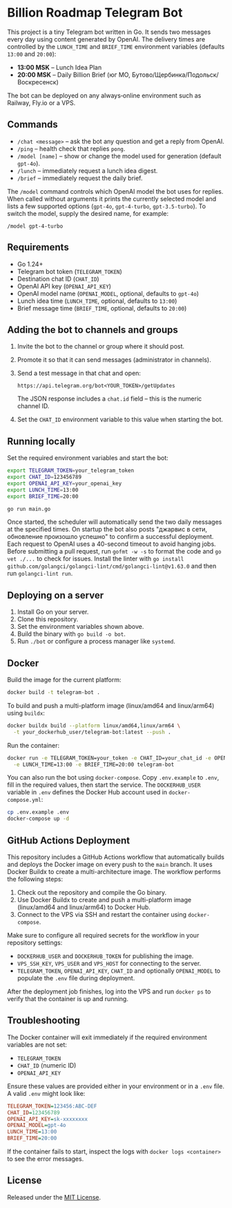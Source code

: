 # Billion Roadmap Telegram Bot

This project is a tiny Telegram bot written in Go. It sends two messages every day using content generated by OpenAI. The delivery times are controlled by the `LUNCH_TIME` and `BRIEF_TIME` environment variables (defaults `13:00` and `20:00`):

* **13:00 MSK** – Lunch Idea Plan
* **20:00 MSK** – Daily Billion Brief (юг МО, Бутово/Щербинка/Подольск/Воскресенск)

The bot can be deployed on any always‑online environment such as Railway, Fly.io or a VPS.

## Commands

- `/chat <message>` – ask the bot any question and get a reply from OpenAI.
- `/ping` – health check that replies `pong`.
- `/model [name]` – show or change the model used for generation (default `gpt-4o`).
- `/lunch` – immediately request a lunch idea digest.
- `/brief` – immediately request the daily brief.

The `/model` command controls which OpenAI model the bot uses for replies. When
called without arguments it prints the currently selected model and lists a few
supported options (`gpt-4o`, `gpt-4-turbo`, `gpt-3.5-turbo`). To switch the
model, supply the desired name, for example:

```
/model gpt-4-turbo
```

## Requirements

* Go 1.24+
* Telegram bot token (`TELEGRAM_TOKEN`)
* Destination chat ID (`CHAT_ID`)
* OpenAI API key (`OPENAI_API_KEY`)
* OpenAI model name (`OPENAI_MODEL`, optional, defaults to `gpt-4o`)
* Lunch idea time (`LUNCH_TIME`, optional, defaults to `13:00`)
* Brief message time (`BRIEF_TIME`, optional, defaults to `20:00`)

## Adding the bot to channels and groups

1. Invite the bot to the channel or group where it should post.
2. Promote it so that it can send messages (administrator in channels).
3. Send a test message in that chat and open:

   ```
   https://api.telegram.org/bot<YOUR_TOKEN>/getUpdates
   ```

   The JSON response includes a `chat.id` field – this is the numeric channel ID.
4. Set the `CHAT_ID` environment variable to this value when starting the bot.

## Running locally

Set the required environment variables and start the bot:

```sh
export TELEGRAM_TOKEN=your_telegram_token
export CHAT_ID=123456789
export OPENAI_API_KEY=your_openai_key
export LUNCH_TIME=13:00
export BRIEF_TIME=20:00

go run main.go
```

Once started, the scheduler will automatically send the two daily messages at the specified times.
On startup the bot also posts "джарвис в сети, обновление произошло успешно" to confirm a successful deployment.
Each request to OpenAI uses a 40-second timeout to avoid hanging jobs.
Before submitting a pull request, run `gofmt -w -s` to format the code and `go vet ./...` to check for issues. Install the linter with `go install github.com/golangci/golangci-lint/cmd/golangci-lint@v1.63.0` and then run `golangci-lint run`.

## Deploying on a server

1. Install Go on your server.
2. Clone this repository.
3. Set the environment variables shown above.
4. Build the binary with `go build -o bot`.
5. Run `./bot` or configure a process manager like `systemd`.


## Docker

Build the image for the current platform:

```sh
docker build -t telegram-bot .
```

To build and push a multi-platform image (linux/amd64 and linux/arm64) using
`buildx`:

```sh
docker buildx build --platform linux/amd64,linux/arm64 \
  -t your_dockerhub_user/telegram-bot:latest --push .
```

Run the container:

```sh
docker run -e TELEGRAM_TOKEN=your_token -e CHAT_ID=your_chat_id -e OPENAI_API_KEY=your_api_key \
  -e LUNCH_TIME=13:00 -e BRIEF_TIME=20:00 telegram-bot
```

You can also run the bot using `docker-compose`. Copy `.env.example` to `.env`, fill in the required values, then start the service. The `DOCKERHUB_USER` variable in `.env` defines the Docker Hub account used in `docker-compose.yml`:

```sh
cp .env.example .env
docker-compose up -d
```

## GitHub Actions Deployment

This repository includes a GitHub Actions workflow that automatically builds and
deploys the Docker image on every push to the `main` branch. It uses Docker
Buildx to create a multi-architecture image. The workflow performs the following
steps:

1. Check out the repository and compile the Go binary.
2. Use Docker Buildx to create and push a multi-platform image
   (linux/amd64 and linux/arm64) to Docker Hub.
3. Connect to the VPS via SSH and restart the container using
   `docker-compose`.

Make sure to configure all required secrets for the workflow in your repository
settings:

* `DOCKERHUB_USER` and `DOCKERHUB_TOKEN` for publishing the image.
* `VPS_SSH_KEY`, `VPS_USER` and `VPS_HOST` for connecting to the server.
* `TELEGRAM_TOKEN`, `OPENAI_API_KEY`, `CHAT_ID` and optionally `OPENAI_MODEL` to
  populate the `.env` file during deployment.

After the deployment job finishes, log into the VPS and run `docker ps` to
verify that the container is up and running.

## Troubleshooting

The Docker container will exit immediately if the required environment variables are not set:

* `TELEGRAM_TOKEN`
* `CHAT_ID` (numeric ID)
* `OPENAI_API_KEY`

Ensure these values are provided either in your environment or in a `.env` file. A valid `.env` might look like:

```ini
TELEGRAM_TOKEN=123456:ABC-DEF
CHAT_ID=123456789
OPENAI_API_KEY=sk-xxxxxxxx
OPENAI_MODEL=gpt-4o
LUNCH_TIME=13:00
BRIEF_TIME=20:00
```

If the container fails to start, inspect the logs with `docker logs <container>` to see the error messages.

## License

Released under the [MIT License](LICENSE).
